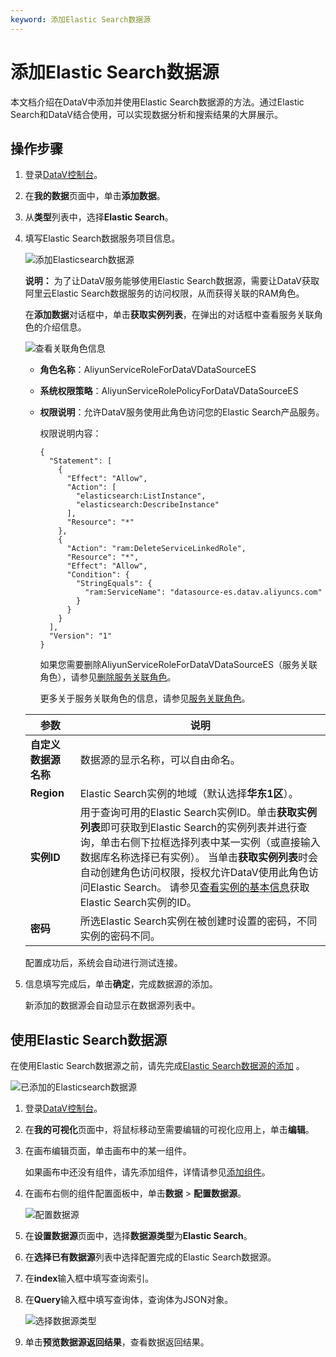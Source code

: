 ```yaml
---
keyword: 添加Elastic Search数据源
---
```


# 添加Elastic Search数据源

本文档介绍在DataV中添加并使用Elastic Search数据源的方法。通过Elastic Search和DataV结合使用，可以实现数据分析和搜索结果的大屏展示。

## 操作步骤

1.  登录[DataV控制台](https://datav.aliyun.com/)。

2.  在**我的数据**页面中，单击**添加数据**。

3.  从**类型**列表中，选择**Elastic Search**。

4.  填写Elastic Search数据服务项目信息。

    ![添加Elasticsearch数据源](https://static-aliyun-doc.oss-cn-hangzhou.aliyuncs.com/assets/img/zh-CN/0586079951/p47872.png)

    **说明：** 为了让DataV服务能够使用Elastic Search数据源，需要让DataV获取阿里云Elastic Search数据服务的访问权限，从而获得关联的RAM角色。

    在**添加数据**对话框中，单击**获取实例列表**，在弹出的对话框中查看服务关联角色的介绍信息。

    ![查看关联角色信息](https://static-aliyun-doc.oss-cn-hangzhou.aliyuncs.com/assets/img/zh-CN/0586079951/p164509.jpg)

    -   **角色名称**：AliyunServiceRoleForDataVDataSourceES
    -   **系统权限策略**：AliyunServiceRolePolicyForDataVDataSourceES
    -   **权限说明**：允许DataV服务使用此角色访问您的Elastic Search产品服务。

        权限说明内容：

        ```
        {
          "Statement": [
            {
              "Effect": "Allow",
              "Action": [
                "elasticsearch:ListInstance",
                "elasticsearch:DescribeInstance"
              ],
              "Resource": "*"
            },
            {
              "Action": "ram:DeleteServiceLinkedRole",
              "Resource": "*",
              "Effect": "Allow",
              "Condition": {
                "StringEquals": {
                  "ram:ServiceName": "datasource-es.datav.aliyuncs.com"
                }
              }
            }
          ],
          "Version": "1"
        }
        ```

        如果您需要删除AliyunServiceRoleForDataVDataSourceES（服务关联角色），请参见[删除服务关联角色](/cn.zh-CN/角色管理/服务关联角色.md)。

        更多关于服务关联角色的信息，请参见[服务关联角色](/cn.zh-CN/角色管理/服务关联角色.md)。

    |参数|说明|
    |--|--|
    |**自定义数据源名称**|数据源的显示名称，可以自由命名。|
    |**Region**|Elastic Search实例的地域（默认选择**华东1区**）。|
    |**实例ID**|用于查询可用的Elastic Search实例ID。单击**获取实例列表**即可获取到Elastic Search的实例列表并进行查询，单击右侧下拉框选择列表中某一实例（或直接输入数据库名称选择已有实例）。 当单击**获取实例列表**时会自动创建角色访问权限，授权允许DataV使用此角色访问Elastic Search。 请参见[查看实例的基本信息](/cn.zh-CN/ES实例/实例管理/查看实例的基本信息.md)获取Elastic Search实例的ID。 |
    |**密码**|所选Elastic Search实例在被创建时设置的密码，不同实例的密码不同。|

    配置成功后，系统会自动进行测试连接。

5.  信息填写完成后，单击**确定**，完成数据源的添加。

    新添加的数据源会自动显示在数据源列表中。


## 使用Elastic Search数据源

在使用Elastic Search数据源之前，请先完成[Elastic Search数据源的添加](#section_1v5_irn_o02) 。

![已添加的Elasticsearch数据源](https://static-aliyun-doc.oss-cn-hangzhou.aliyuncs.com/assets/img/zh-CN/4606068951/p47894.png)

1.  登录[DataV控制台](https://datav.aliyun.com/)。

2.  在**我的可视化**页面中，将鼠标移动至需要编辑的可视化应用上，单击**编辑**。

3.  在画布编辑页面，单击画布中的某一组件。

    如果画布中还没有组件，请先添加组件，详情请参见[添加组件](/cn.zh-CN/组件管理/添加组件.md)。

4.  在画布右侧的组件配置面板中，单击**数据** \> **配置数据源**。

    ![配置数据源](https://static-aliyun-doc.oss-cn-hangzhou.aliyuncs.com/assets/img/zh-CN/4606068951/p65745.png)

5.  在**设置数据源**页面中，选择**数据源类型**为**Elastic Search**。

6.  在**选择已有数据源**列表中选择配置完成的Elastic Search数据源。

7.  在**index**输入框中填写查询索引。

8.  在**Query**输入框中填写查询体，查询体为JSON对象。

    ![选择数据源类型](https://static-aliyun-doc.oss-cn-hangzhou.aliyuncs.com/assets/img/zh-CN/5606068951/p47902.png)

9.  单击**预览数据源返回结果**，查看数据返回结果。



